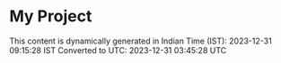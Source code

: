 # My Project

This content is dynamically generated in Indian Time (IST): 2023-12-31 09:15:28 IST
Converted to UTC: 2023-12-31 03:45:28 UTC
